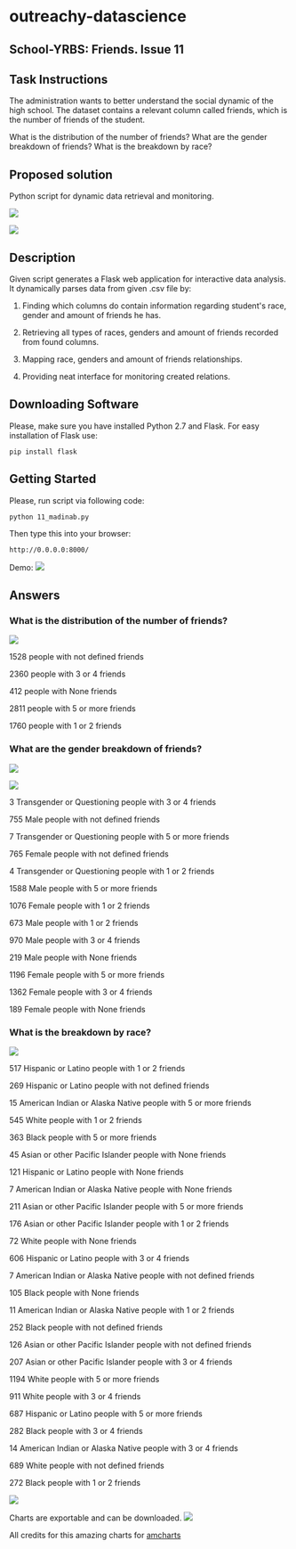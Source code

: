 # outreachy-datascience
## School-YRBS: Friends. Issue 11 


## Task Instructions

The administration wants to better understand the social dynamic of the high school. The dataset contains a relevant column called friends, which is the number of friends of the student.

What is the distribution of the number of friends?
What are the gender breakdown of friends?
What is the breakdown by race?

## Proposed solution

Python script for dynamic data retrieval and monitoring. 


![ ](demo/l1.png)


![ ](demo/l2.png)



## Description

Given script generates a Flask web application for interactive data analysis. It dynamically parses data from given .csv file by:

1. Finding which columns do contain information regarding student's race, gender and amount of friends he has. 

2. Retrieving all types of races, genders and  amount of friends recorded from found columns.

3. Mapping race,  genders and  amount of friends relationships.

4. Providing neat interface for monitoring created relations.

## Downloading Software
Please, make sure you have installed Python 2.7 and Flask. For easy installation of Flask use:
```
pip install flask  
```

## Getting Started
Please, run script via following code:
```
python 11_madinab.py   
```

Then type this into your browser:
```
http://0.0.0.0:8000/
```
Demo:
![ ](demo/run_instruction.gif)


## Answers

### What is the distribution of the number of friends?

![ ](demo/q1.gif)



1528 people with not defined friends

2360 people with 3 or 4 friends

412 people with None friends

2811 people with 5 or more friends

1760 people with 1 or 2 friends

### What are the gender breakdown of friends?

![ ](demo/q2_1.gif)


![ ](demo/q2_2.gif)



3 Transgender or Questioning people with 3 or 4 friends

755 Male people with not defined friends

7 Transgender or Questioning people with 5 or more friends

765 Female people with not defined friends

4 Transgender or Questioning people with 1 or 2 friends

1588 Male people with 5 or more friends

1076 Female people with 1 or 2 friends

673 Male people with 1 or 2 friends

970 Male people with 3 or 4 friends

219 Male people with None friends

1196 Female people with 5 or more friends

1362 Female people with 3 or 4 friends

189 Female people with None friends

### What is the breakdown by race?

![ ](demo/q3.gif)


517 Hispanic or Latino people with 1 or 2 friends

269 Hispanic or Latino people with not defined friends

15 American Indian or Alaska Native people with 5 or more friends

545 White people with 1 or 2 friends

363 Black people with 5 or more friends

45 Asian or other Pacific Islander people with None friends

121 Hispanic or Latino people with None friends

7 American Indian or Alaska Native people with None friends

211 Asian or other Pacific Islander people with 5 or more friends

176 Asian or other Pacific Islander people with 1 or 2 friends

72 White people with None friends

606 Hispanic or Latino people with 3 or 4 friends

7 American Indian or Alaska Native people with not defined friends

105 Black people with None friends

11 American Indian or Alaska Native people with 1 or 2 friends

252 Black people with not defined friends

126 Asian or other Pacific Islander people with not defined friends

207 Asian or other Pacific Islander people with 3 or 4 friends

1194 White people with 5 or more friends

911 White people with 3 or 4 friends

687 Hispanic or Latino people with 5 or more friends

282 Black people with 3 or 4 friends

14 American Indian or Alaska Native people with 3 or 4 friends

689 White people with not defined friends

272 Black people with 1 or 2 friends


![ ](demo/q4.gif)

Charts are exportable and can be downloaded. 
![ ](demo/chart.png)

All credits for this amazing charts for [amcharts](https://www.amcharts.com/)



